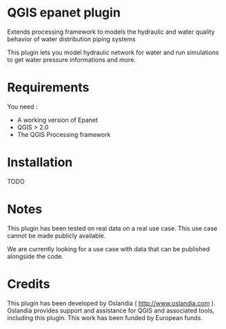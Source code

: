QGIS epanet plugin
==================

Extends processing framework to models the hydraulic and water quality behavior of water distribution piping systems

This plugin lets you model hydraulic network for water and run simulations to get water pressure informations and more.

Requirements
============

You need :
* A working version of Epanet
* QGIS > 2.0
* The QGIS Processing framework

Installation
============

TODO

Notes
=====

This plugin has been tested on real data on a real use case. This use case cannot be made publicly available.

We are currently looking for a use case with data that can be published alongside the code.

Credits
=======

This plugin has been developed by Oslandia ( http://www.oslandia.com ).
Oslandia provides support and assistance for QGIS and associated tools, including this plugin.
This work has been funded by European funds.
